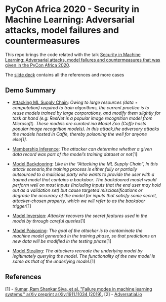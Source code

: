 # PyCon Africa 2020 - Security in Machine Learning: Adversarial attacks, model failures and countermeasures

This repo brings the code related with the talk [Security in Machine Learning: Adversarial attacks, model failures and countermeasures that was given in the PyCon Africa 2020](https://africa.pycon.org/speakers/flavio-clesio).

The [slide deck](https://speakerdeck.com/fclesio/security-in-machine-learning) contains all the references and more cases


## Demo Summary

- [Attacking ML Supply Chain](https://github.com/fclesio/pycon-africa-2020-security-ml/tree/master/src/attacking-ml-supply-chain): _Owing to large resources (data + computation) required to train algorithms, the current practice is to reuse models trained by large corporations, and modify them slightly for task at hand (e.g: ResNet is a popular image recognition model from Microsoft). These models are curated ina Model Zoo (Caffe hosts popular image recognition models). In this attack,the adversary attacks the models hosted in Caffe, thereby poisoning the well for anyone else[1]._

- [Membership Inference](https://github.com/fclesio/pycon-africa-2020-security-ml/tree/master/src/membership-inference): _The attacker can determine whether a given data record was part of the model’s training dataset or not_[1]

- [Model Backdooring](https://github.com/fclesio/pycon-africa-2020-security-ml/tree/master/src/model-backdoor): _Like in the “Attacking the ML Supply Chain”, In this attack scenario,the training process is either fully or partially outsourced to a malicious party who wants to provide the user with a trained model that contains a backdoor. The backdoored model would perform well on most inputs (including inputs that the end user may hold out as a validation set) but cause targeted misclassifications or degrade the accuracy of the model for inputs that satisfy some secret, attacker-chosen property, which we will refer to as the backdoor trigger_[1]

- [Model Inversion](https://github.com/fclesio/pycon-africa-2020-security-ml/tree/master/src/model-inversion): _Attacker recovers the secret features used in the model by through careful queries_[1]

- [Model Poisoning](https://github.com/fclesio/pycon-africa-2020-security-ml/tree/master/src/model-poisoning): _The goal of the attacker is to contaminate the machine model generated in the training phase, so that predictions on new data will be modified in the testing phase_[1]

- [Model Stealing](https://github.com/fclesio/pycon-africa-2020-security-ml/tree/master/src/model-stealing): _The attackers recreate the underlying model by legitimately querying the model. The functionality of the new model is same as that of the underlying model._[1]



## References
[1] - [Kumar, Ram Shankar Siva, et al. "Failure modes in machine learning systems." arXiv preprint arXiv:1911.11034 (2019).](https://arxiv.org/abs/1911.11034)
[2] - [Adversatial.io](https://adversarial.io/)
